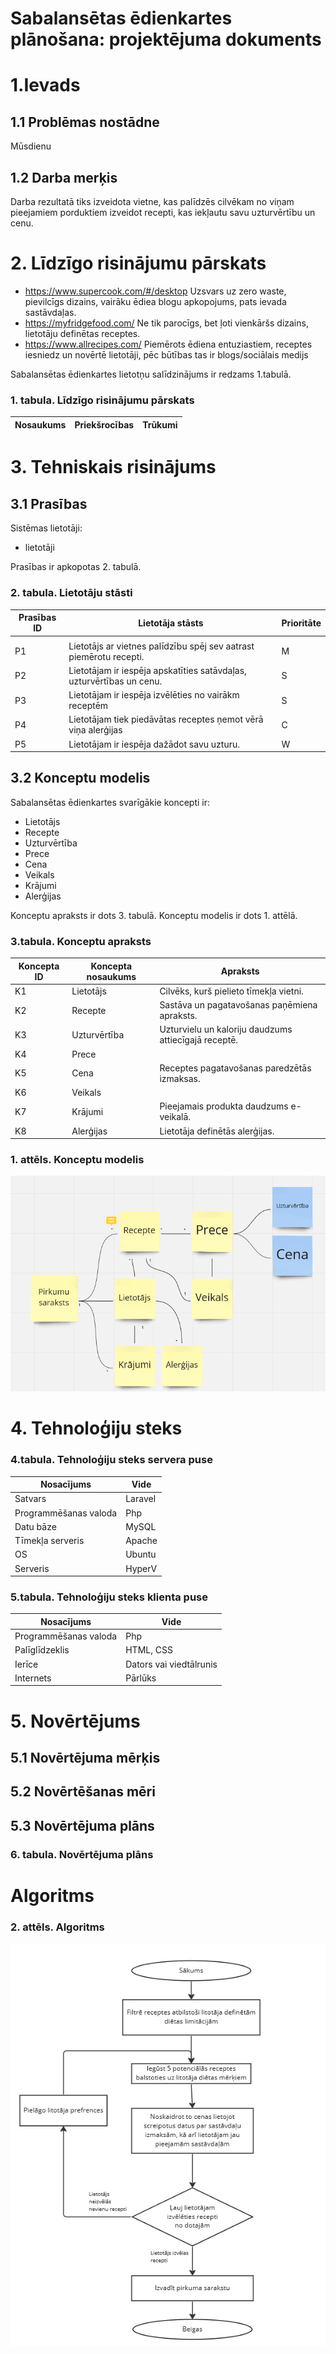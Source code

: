 # Sabalansētas ēdienkartes plānošana: projektējuma dokuments
# 1.Ievads

## 1.1 Problēmas nostādne

Mūsdienu 

## 1.2 Darba merķis
Darba rezultatā tiks izveidota vietne, kas palīdzēs cilvēkam no viņam pieejamiem porduktiem izveidot recepti, kas iekļautu savu uzturvērtību un cenu.


# 2. Līdzīgo risinājumu pārskats

* https://www.supercook.com/#/desktop  Uzsvars uz zero waste, pievilcīgs dizains, vairāku ēdiea blogu apkopojums, pats ievada sastāvdaļas.
* https://myfridgefood.com/ Ne tik parocīgs, bet ļoti vienkāršs dizains, lietotāju definētas receptes.
* https://www.allrecipes.com/ Piemērots ēdiena entuziastiem, receptes iesniedz un novērtē lietotāji, pēc būtības tas ir blogs/sociālais medijs

Sabalansētas ēdienkartes lietotņu salīdzinājums ir redzams 1.tabulā.

### 1. tabula. Līdzīgo risinājumu pārskats

| Nosaukums | Priekšrocības | Trūkumi |
| --- | --- | --- |

# 3. Tehniskais risinājums
## 3.1 Prasības
Sistēmas lietotāji:
* lietotāji

Prasības ir apkopotas 2. tabulā.

### 2. tabula. Lietotāju stāsti

| Prasības ID | Lietotāja stāsts | Prioritāte |
| --- | --- | --- |
|  |  |  | 
| P1 | Lietotājs ar vietnes palīdzību spēj sev aatrast piemērotu recepti. | M | 
| P2 | Lietotājam ir iespēja apskatīties satāvdaļas, uzturvērtības un cenu. | S |
| P3 | Lietotājam ir iespēja izvēlēties no vairākm receptēm | S |
| P4 | Lietotājam tiek piedāvātas receptes ņemot vērā viņa alerģijas | C |
| P5 | Lietotājam ir iespēja dažādot savu uzturu. | W |

## 3.2 Konceptu modelis
Sabalansētas ēdienkartes svarīgākie koncepti ir:
* Lietotājs
* Recepte
* Uzturvērtība
* Prece
* Cena
* Veikals
* Krājumi
* Alerģijas

Konceptu apraksts ir dots 3. tabulā. Konceptu modelis ir dots 1. attēlā.
### 3.tabula. Konceptu apraksts

| Koncepta ID | Koncepta nosaukums | Apraksts |
| --- | --- | --- |
| K1 | Lietotājs | Cilvēks, kurš pielieto tīmekļa vietni. |
| K2 | Recepte | Sastāva un pagatavošanas paņēmiena apraksts. |
| K3 | Uzturvērtība | Uzturvielu un kaloriju daudzums attiecīgajā receptē.| 
| K4 | Prece |  |
| K5 | Cena | Receptes pagatavošanas paredzētās izmaksas. |
| K6 | Veikals |  |
| K7 | Krājumi | Pieejamais produkta daudzums e-veikalā. |
| K8 | Alerģijas | Lietotāja definētās alerģijas. |



### 1. attēls. Konceptu modelis
![koncepta modelis](konceptumodelis.png "Algotims")




# 4. Tehnoloģiju steks 

### 4.tabula. Tehnoloģiju steks servera puse
| Nosacījums  | Vide | 
| --- | --- |
| Satvars | Laravel | 
| Programmēšanas valoda | Php | 
| Datu bāze  | MySQL | 
| Tīmekļa serveris | Apache | 
| OS | Ubuntu | 
| Serveris | HyperV | 


### 5.tabula. Tehnoloģiju steks klienta puse

| Nosacījums  | Vide | 
| --- | --- |
| Programmēšanas valoda | Php | 
| Palīglīdzeklis| HTML, CSS | 
| Ierīce | Dators vai viedtālrunis | 
| Internets | Pārlūks | 

# 5. Novērtējums

## 5.1 Novērtējuma mērķis



## 5.2 Novērtēšanas mēri



## 5.3 Novērtējuma plāns

### 6. tabula. Novērtējuma plāns



# Algoritms

### 2. attēls. Algoritms

![algoritms](algoritms.png "Algotims")

